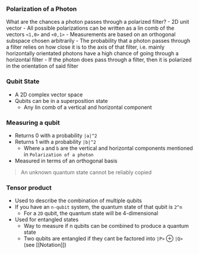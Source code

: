 
### Polarization of a Photon
What are the chances a photon passes through a polarized filter?
	- 2D unit vector
		- All possible polarizations can be written as a lin comb of the vectors `<1,0>` and `<0,1>`
	- Measurements are based on an orthogonal subspace chosen arbitrarily
	- The probability that a photon passes through a filter relies on how close it is to the axis of that filter, i.e. mainly horizontally orientated photons have a high chance of going through a horizontal filter
	- If the photon does pass through a filter, then it is polarized in the orientation of said filter


### Qubit State
- A 2D complex vector space
- Qubits can be in a superposition state
	- Any lin comb of a vertical and horizontal component

### Measuring a qubit
- Returns 0 with a probability `|a|^2`
- Returns 1 with a probability `|b|^2`
	- Where `a` and `b` are the vertical and horizontal components mentioned in `Polarization of a photon`
- Measured in terms of an orthogonal basis

>An unknown quantum state cannot be reliably copied


### Tensor product
- Used to describe the combination of multiple qubits
- If you have an `n-qubit` system, the quantum state of that qubit is `2^n`
	- For a `2D` qubit, the quantum state will be 4-dimensional
- Used for entangled states
	- Way to measure if n qubits can be combined to produce a quantum state
	- Two qubits are entangled if they cant be factored into `|P>` $\oplus$ `|Q>` (see [[Notation]])